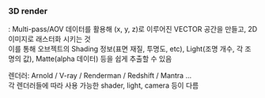 ### 3D render 
: Multi-pass/AOV 데이터를 활용해 (x, y, z)로 이루어진 VECTOR 공간을 만들고, 2D 이미지로 래스터화 시키는 것   
이를 통해 오브젝트의 Shading 정보(표면 재질, 투명도, etc), Light(조명 개수, 각 조명의 값), Matte(alpha 데이터) 등을 쉽게 추출할 수 있음

렌더러: Arnold / V-ray / Renderman / Redshift / Mantra ...     
각 렌더러들에 따라 사용 가능한 shader, light, camera 등이 다름    
